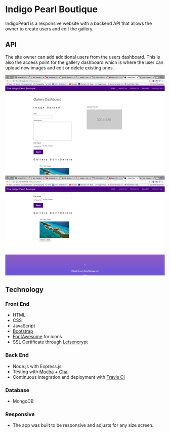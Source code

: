<h1>Indigo Pearl Boutique</h1>
<p> IndigoPearl is a responsive website with a backend API that allows the owner to create users and edit the gallery.</p>

<h2>API</h2>
<p>The site owner can add additional users from the users dashboard.  This is also the access point for the gallery dashboard which is where the user can upload new images and edit or delete existing ones.</p>
<img src="screenshots/Screen Shot 1.png"/>


<img src="screenshots/Screen Shot 2.png"/>


<h2>Technology</h2>
<h3>Front End</h3>
<ul>
  <li>HTML</li>
  <li>CSS</li>
  <li>JavaScript</li>
  <li><a href="https://getbootstrap.com">Bootstrap</a></li>
  <li><a href="https://fontawesome.io">FontAwesome</a> for icons</li>
  <li>SSL Certificate through <a href="https://letsencrypt.org">Letsencrypt</a></li>
</ul>
<h3>Back End</h3>
<ul>
  <li>Node.js with Express.js</li>
  <li>Testing with <a href="https://mochajs.org/">Mocha</a> + <a href="http://chaijs.com/">Chai</a></li>
  <li>Continuous integration and deployment with <a href="https://travis-ci.org/">Travis CI</a></li>
</ul>
<h3>Database</h3>
<ul>
    <li>MongoDB</a></li>
</ul>
<h3>Responsive</h3>
<ul>
  <li>The app was built to be responsive and adjusts for any size screen.</li>
</ul>


